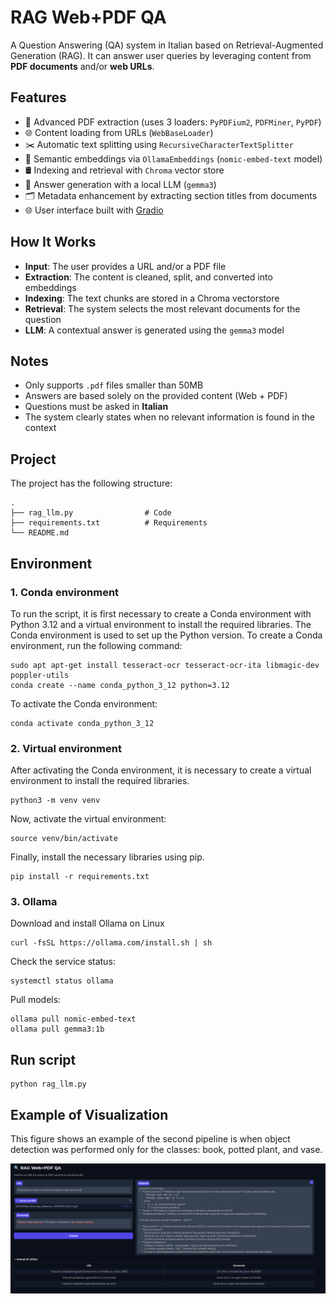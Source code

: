 # RAG Web+PDF QA

A Question Answering (QA) system in Italian based on Retrieval-Augmented Generation (RAG). It can answer user queries by leveraging content from **PDF documents** and/or **web URLs**.

## Features

- 📄 Advanced PDF extraction (uses 3 loaders: `PyPDFium2`, `PDFMiner`, `PyPDF`)
- 🌐 Content loading from URLs (`WebBaseLoader`)
- ✂️ Automatic text splitting using `RecursiveCharacterTextSplitter`
- 🧠 Semantic embeddings via `OllamaEmbeddings` (`nomic-embed-text` model)
- 🛢️ Indexing and retrieval with `Chroma` vector store
- 💬 Answer generation with a local LLM (`gemma3`)
- 🗂️ Metadata enhancement by extracting section titles from documents
- 🌐 User interface built with [Gradio](https://gradio.app/)

## How It Works

- **Input**: The user provides a URL and/or a PDF file  
- **Extraction**: The content is cleaned, split, and converted into embeddings  
- **Indexing**: The text chunks are stored in a Chroma vectorstore  
- **Retrieval**: The system selects the most relevant documents for the question  
- **LLM**: A contextual answer is generated using the `gemma3` model

## Notes

- Only supports `.pdf` files smaller than 50MB  
- Answers are based solely on the provided content (Web + PDF)  
- Questions must be asked in **Italian**  
- The system clearly states when no relevant information is found in the context

## Project 
The project has the following structure:
```plaintext
.
├── rag_llm.py                # Code
├── requirements.txt          # Requirements 
└── README.md             

```

## Environment
### 1. Conda environment
To run the script, it is first necessary to create a Conda environment with Python 3.12 and a virtual environment to install the required libraries.
The Conda environment is used to set up the Python version.
To create a Conda environment, run the following command:
```
sudo apt apt-get install tesseract-ocr tesseract-ocr-ita libmagic-dev poppler-utils
conda create --name conda_python_3_12 python=3.12
```
To activate the Conda environment:
```
conda activate conda_python_3_12
```

### 2. Virtual environment
After activating the Conda environment, it is necessary to create a virtual environment to install the required libraries.
```
python3 -m venv venv
```
Now, activate the virtual environment:
```
source venv/bin/activate
```
Finally, install the necessary libraries using pip.
```
pip install -r requirements.txt
```

### 3. Ollama 
Download and install Ollama on Linux
```
curl -fsSL https://ollama.com/install.sh | sh
```

Check the service status:
```
systemctl status ollama
```

Pull models:
```
ollama pull nomic-embed-text
ollama pull gemma3:1b
```

## Run script
```
python rag_llm.py
```

## Example of Visualization 

This figure shows an example of the second pipeline is when object detection was performed only for the classes: book, potted plant, and vase.

<img src="Example.png" >
